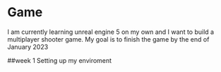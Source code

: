 # Game

I am currently learning unreal engine 5 on my own and I want to build a multiplayer shooter game.
My goal is to finish the game by the end of January 2023

##week 1
Setting up my enviroment
